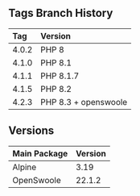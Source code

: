## Tags Branch History

 Tag   | Version              
:------|:---------------------
 4.0.2 | PHP 8                
 4.1.0 | PHP 8.1              
 4.1.1 | PHP 8.1.7            
 4.1.5 | PHP 8.2              
 4.2.3 | PHP 8.3 + openswoole 

## Versions

 Main Package | Version 
:-------------|:--------
 Alpine       | 3.19    
 OpenSwoole   | 22.1.2  